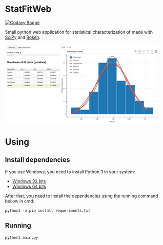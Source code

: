 # StatFitWeb

[![Codacy Badge](https://api.codacy.com/project/badge/Grade/160f7d292c4b40618f6ed0c3cdf6758c)](https://app.codacy.com/manual/wevertonms/statfitweb?utm_source=github.com&utm_medium=referral&utm_content=wevertonms/statfitweb&utm_campaign=Badge_Grade_Dashboard)


Small python web application for statistical characterization of made with [SciPy](https://docs.scipy.org/doc/scipy/reference/tutorial/stats.html) and [Bokeh](https://bokeh.pydata.org/en/latest/).

![](screenshoot.png)

# Using

## Install dependencies

If you use Windows, you need to install Python 3 in your system:
 - [Windows 32 bits](https://www.python.org/ftp/python/3.7.3/python-3.7.3.exe)
 - [Windows 64 bits](https://www.python.org/ftp/python/3.7.3/python-3.7.3-amd64.exe)

After that, you need to install the dependencies using the running command bellow in cmd:

```
python3 -m pip install requeriments.txt
```

## Running

```
python3 main.py
```
